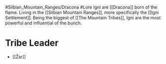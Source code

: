 #Silbian_Mountain_Ranges/Dracona #Lore 
Igni are [[Dracona]] born of the flame. Living in the [[Silbian Mountain Ranges]], more specifically the [[Igni Settlement]]. Being the biggest of [[The Mountain Tribes]], Igni are the most powerful and influential of the bunch. 
# Tribe Leader
- [[Žar]]
